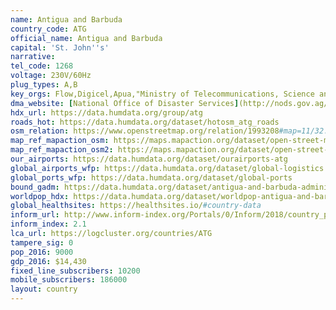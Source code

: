 ```yaml
---
name: Antigua and Barbuda
country_code: ATG
official_name: Antigua and Barbuda
capital: 'St. John''s'
narrative:
tel_code: 1268
voltage: 230V/60Hz
plug_types: A,B
key_orgs: Flow,Digicel,Apua,"Ministry of Telecommunications, Science and Technology",Microsoft Trinidad and Tobago,C&W Business
dma_website: [National Office of Disaster Services](http://nods.gov.ag/)
hdx_url: https://data.humdata.org/group/atg
roads_hot: https://data.humdata.org/dataset/hotosm_atg_roads
osm_relation: https://www.openstreetmap.org/relation/1993208#map=11/32.3016/-64.7078
map_ref_mapaction_osm: https://maps.mapaction.org/dataset/open-street-map-of-antigua
map_ref_mapaction_osm2: https://maps.mapaction.org/dataset/open-street-map-of-barbuda
our_airports: https://data.humdata.org/dataset/ourairports-atg
global_airports_wfp: https://data.humdata.org/dataset/global-logistics
global_ports_wfp: https://data.humdata.org/dataset/global-ports
bound_gadm: https://data.humdata.org/dataset/antigua-and-barbuda-administrative-boundaries-levels-0-and-1
worldpop_hdx: https://data.humdata.org/dataset/worldpop-antigua-and-barbuda
global_healthsites: https://healthsites.io/#country-data
inform_url: http://www.inform-index.org/Portals/0/Inform/2018/country_profiles/ATG.pdf
inform_index: 2.1
lca_url: https://logcluster.org/countries/ATG
tampere_sig: 0
pop_2016: 9000
gdp_2016: $14,430
fixed_line_subscribers: 10200
mobile_subscribers: 186000
layout: country
---
```

